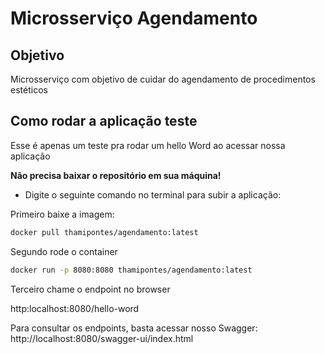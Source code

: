 # Microsserviço Agendamento

## Objetivo
Microsserviço com objetivo de cuidar do agendamento de procedimentos estéticos

## Como rodar a aplicação teste
Esse é apenas um teste pra rodar um hello Word ao acessar nossa aplicação

**Não precisa baixar o repositório em sua máquina!**

* Digite o seguinte comando no terminal para subir a aplicação:

Primeiro baixe a imagem:
```bash
docker pull thamipontes/agendamento:latest
```
Segundo rode o container
```bash
docker run -p 8080:8080 thamipontes/agendamento:latest
```
Terceiro chame o endpoint no browser 

http:localhost:8080/hello-word

Para consultar os endpoints, basta acessar nosso Swagger: http://localhost:8080/swagger-ui/index.html
